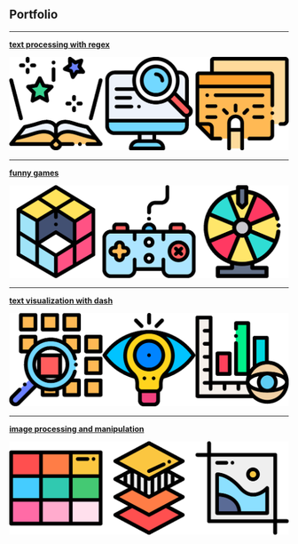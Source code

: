 ## Portfolio

---
[**text processing with regex**](/text_processing)

<img src="images/two.png?raw=true"/>

---
[**funny games**](/funny_games)

<img src="images/funny.png?raw=true"/>

---
[**text visualization with dash**](/visualization)

<img src="images/three.png?raw=true"/>

---
[**image processing and manipulation**](/image_manipulation)

<img src="images/four.png?raw=true"/>



